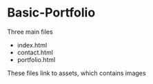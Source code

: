# Basic-Portfolio

<p>Three main files</p>
<ul>
    <li>index.html</li>
    <li>contact.html</li>
    <li>portfolio.html</li>
</ul>
<p>These files link to assets, which contains images</p>